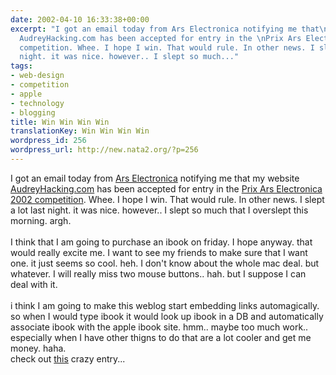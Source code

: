 ```yaml
---
date: 2002-04-10 16:33:38+00:00
excerpt: "I got an email today from Ars Electronica notifying me that\nmy website
  AudreyHacking.com has been accepted for entry in the \nPrix Ars Electronica 2002
  competition. Whee. I hope I win. That would rule. In other news. I slept a lot last
  night. it was nice. however.. I slept so much..."
tags:
- web-design
- competition
- apple
- technology
- blogging
title: Win Win Win Win
translationKey: Win Win Win Win
wordpress_id: 256
wordpress_url: http://new.nata2.org/?p=256
---
```


I got an email today from <a href="http://www.aec.at">Ars Electronica</a> notifying me that
my website <a href="http://www.audreyhacking.com">AudreyHacking.com</a> has been accepted for entry in the 
<a href="http://prixars.aec.at/2002/">Prix Ars Electronica 2002 competition</a>. Whee. I hope I win. That would rule. In other news. I slept a lot last night. it was nice. however.. I slept so much that I overslept this morning. argh.<br/><br/>I think that I am going to purchase an ibook on friday. I hope anyway. that would really excite me. I want to see my friends to make sure that I want one. it just seems so cool. heh. I don't know about the whole mac deal. but whatever. I will really miss two mouse buttons.. hah. but I suppose I can deal with it. 
<br/><br/>i think I am going to make this weblog start embedding links automagically. so when I would type ibook it would look up ibook in a DB and automatically associate ibook with the apple ibook site. hmm.. maybe too much work.. especially when I have other thigns to do that are a lot cooler and get me money. haha. <br/>check out <a href="http://dylanreed.org/archives/00000011.htm">this</a> crazy entry...